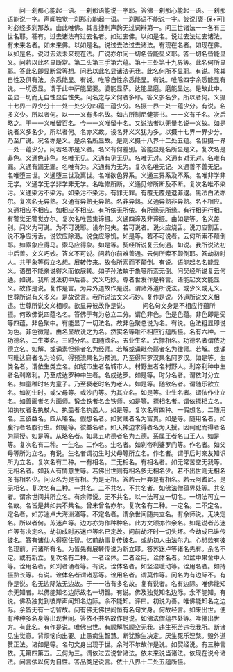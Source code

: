 <!-- { "loadSidebar": true } -->
　　问一刹那心能起一语。一刹那语能说一字耶。答佛一刹那心能起一语。一刹那语能说一字。声闻独觉一刹那心能起一语。一刹那语不能说一字。彼说[褒-保+可]时必经多刹那故。由此唯佛。其言捷利声韵无过词辩第一。问三世诸法一一各有三世名耶。答有。过去诸法有过去名者。如过去佛。以如是名。说过去法过去诸法。有未来名者。如未来佛。以如是名。说过去法过去诸法。有现在名者。如现在佛。以如是名。说过去法未来现在法。广说亦尔问一切名皆能显义耶。答一切名皆能显义。问若以此名显断常。第二头第三手第六蕴。第十三处第十九界等。此名何所显耶。答此名即显断常等想。问若以此名显诸法无我。此名何所不显耶。有说。除其自性及俱有法。余悉能显。有说。唯除自性余悉能显。有说。唯除四字余悉能显有说。一切悉显。谓于此中萨能显婆。婆能显萨。达能显磨。磨能显达。是故此中。虽显一切而无自性显自性失。问名之与义何者多耶。答义多名少。所以者何。义摄十七界一界少分十一处一处少分四蕴一蕴少分。名摄一界一处一蕴少分。有说。名多义少。所以者何。以一一义有多名故。如古所制尼健荼书。一一义有千名。次后略之。于一一义唯留百名。今一一义唯留十名。又说法者以无量名说一义故。如是说者义多名少。所以者何。名亦义故。设名非义义犹为多。以摄十七界一界少分。乃至广说。况名亦是义。是余名所显故。是则义摄十八界十二处五蕴。名但摄一界一处一蕴少分。问若名亦是义者。名义有何差别。答能显是名所显是义。复次名是非色。义通色非色。名唯无见。义通有见无见。名唯无对。义通有对无对。名唯有漏。义通有漏无漏。名唯有为。义通有为无为。复次名唯无记。义通善不善无记。名唯堕三世。义通堕三世及离世。名唯欲色界系。义通三界系及不系。名唯非学非无学。义通学无学非学非无学。名唯修所断。义通见修所断及不断。复次名唯不染污。义通染污不染污。如染污不染污。有罪无罪。有覆无覆是退非退。黑法白法亦尔。复次名无异熟。义通有异熟无异熟。名非异熟。义通异熟非异熟。名不相应。义通相应不相应。如相应不相应。有所依无所依。有所缘无所缘。有行相无行相。有警觉无警觉亦尔。复次名唯苦集谛摄。义通四谛及非谛摄。由如是等。名义差别。问义为可说。为不可说耶。设尔何失。若可说者。说火应烧舌。说刀应割舌。说不净应污舌。说饮应除渴。说食应除饥。如是等。若不可说者。云何所索不颠倒耶。如索象应得马。索马应得象。如是等。契经所说复云何通。如说。我所说法初中后善。文义巧妙。答义不可说。问若尔前难善通。云何所索不颠倒耶。答劫初时人。共于象等假立名想。展转传来。故令所索而不颠倒。有说。语能起名名能显义。语虽不能亲说得义而依展转。如子孙法故于象等所索无倒。问契经所说复云何通。如说。我所说法初中后善。文义巧妙。尊者世友作是释言。语能起文文能显义。故作是说。复作是言。为异外道故作是说。谓诸外道所说法。或少义或无义。世尊所说有义多义。是故说言。我所说法文义巧妙。复作是说。外道所说文义相违。世尊所说文义相顺。欲显异彼故作是说。
　　问名句文身是不相应行蕴所摄。何故佛说四蕴名名。答佛于有为总立二分。谓色非色。色是色蕴。非色即是受等四蕴。非色聚中。有能显了一切法名。故非色聚总说为名。有说。色法粗显即说为色。非色微隐。由名显故说之为名。然实名等唯不相应行蕴所摄。名有六种。一功德名。二生类名。三时分名。四随欲名。五业生名。六摽相名。功德名者谓依功德立名。如解。或诵素怛缆者名为经师。若解或诵毗奈耶者名为律师。若解。或诵阿毗达磨者名为论师。得预流果名为预流。乃至得阿罗汉果名阿罗汉。如是等。生类名者。谓依生类立名。如城市生者名城市人。村野生者名村野人。刹帝利种中生者名刹帝利。乃至戍达罗种中生者。名戍达罗。如是等。时分名者。谓依时分立名。如童稚时名为童子。乃至衰老时名为老人。如是等。随欲名者。谓随乐欲立名。如初生时。或父母等。或沙门等。为其立名。如是等。业生名者。谓依作业立名。如善画者名为画师。锻金铁者名金铁师。如是等。摽相名者。谓依摽相立名。如执杖者名执杖人。执盖者名执盖人。如是等。复次名有四种。一假想名。二随用名。三彼益名。四从略名。假想名者。如贫贱者名为富贵。如是等。随用名者。如腹行者名腹行虫。如是等。彼益名者。如天神边求得者名为天授。因祠祀而得者名为祠授。如是等。从略名者。如具五功德者名为五德。系属王者名曰王人。如是等。复次名有二种。一生名。二作名。生名者。如刹帝利婆罗门等。作名者。如父母等所为立名。有说。生名者谓初生时父母等所立名。作名者。谓于后时亲友知识所为立名。复次名有二种。一有相名。二无相名。有相名者。如无常苦空无我等。无相名者。如我人有情意生等。若佛出世则有相名多无相名少。若不出世则无相名多有相名少。问火名为是有相。为是无相。答若云尸弃是有相名。若云阿耆尼。是无相名。复次名有二种。一共名。二不共名。不共名者。如佛法僧蕴界处等。共名者。谓余世间共所立名。有余师说。无不共名。以一法可立一切名。一切法可立一名故。名皆是共如共不共名。曾未曾名亦尔。复次名有二种。一定名。二不定名。定名者。如苏迷卢大海洲渚等。不定名者。谓余世间随共立名。有余师说。无决定名。所以者何。苏迷卢等。边方亦为作种种名。此方文颂亦作余名。如是说者苏迷卢等有决定名。劫初成时苏迷卢等名已定故。问前劫坏时一切失坏。今劫成已谁传彼名。答有诸仙人得宿住智。忆前劫事复传彼名。或劫初人由法尔力。心想欻有彼名现前。问诸所有名。为皆先有展转传说为新立耶。答苏迷卢等诸名先有。余名不定。或有新立。复次名有二种。一者诠体。二者诠用。诠体名者。如盆中果舍中人等。诠用名者。如刈者诵者等。有说。诠体名者。如坚湿暖动等。诠用名者。如持摄熟长等。有说。诠体名者谓诸恶等。诠用名者。谓莫作等。问名为有边际不。有作是说。名无边际法无边故。于一一法有多名故。复有说者。名有边际。唯佛能知余无知者。以佛能知名边际故名一切智。有说。佛及独觉知名边际。余不能知。有说。佛及独觉到彼岸声闻知名边际。余不能知。评曰。初说为善。唯佛能知名之边际。余皆无有一切智故。问有佛无佛世间恒有名句文身。何故经言。如来出世。便有种种多名身等出现世间。答依不共名故作是说。如佛法僧蕴界处等。唯佛出世方。有此名。有作是说。唯佛出世。有顺解脱顺空无我。违生死苦违我我所。断诸见生觉意。背烦恼向出要。止愚痴生智慧。断犹豫生决定。厌生死乐涅槃。毁外道赞正法。诸如是等。名句文身出现于世。余时不尔故作是说。如契经说。有三种言依。无第四第五。云何为三。谓依过去说曾诸法。依未来说当诸法。依现在说今诸法。问言依以何为自性。答品类足说言。依十八界十二处五蕴所摄。
